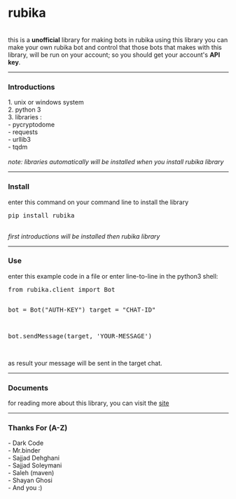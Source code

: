 <h1>rubika</h1>
<br />
this is a <b>unofficial</b> library for making bots in rubika
using this library you can make your own rubika bot and control that
those bots that makes with this library, will be run on your account;
so you should get your account's <b>API key</b>.
<hr />
<h3>Introductions</h3>
1. unix or windows system<br/>
2. python 3<br/>
3. libraries :<br/>
- pycryptodome<br/>
- requests<br/>
- urllib3<br/>
- tqdm<br/>
<br/>
<i>note: libraries automatically will be installed when you install rubika library</i>
<hr/>
<h3>Install</h3>
enter this command on your command line to install the library
<pre lang="bash">pip install rubika</pre>
<br/>
<i>first introductions will be installed then rubika library</i>
<hr/>
<h3>Use</h3>
enter this example code in a file or enter line-to-line in the python3 shell:
<pre lang="py3">
from rubika.client import Bot

bot = Bot("AUTH-KEY")
target = "CHAT-ID"

bot.sendMessage(target, 'YOUR-MESSAGE')
</pre>
<br />
as result your message will be sent in the target chat.
<hr />
<h3>Documents</h3>
for reading more about this library, you can visit the <a href="http://rubikalib.ml">site</a>
<hr />
<h3>Thanks For (A-Z)</h3>
- Dark Code<br/>
- Mr.binder<br/>
- Sajjad Dehghani<br/>
- Sajjad Soleymani<br/>
- Saleh (maven)<br/>
- Shayan Ghosi<br/>
- And you :)